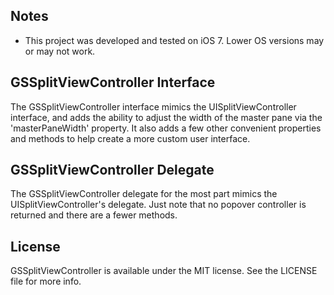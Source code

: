 Notes
-------------------------------

- This project was developed and tested on iOS 7. Lower OS versions may or may not work.

GSSplitViewController Interface
-----------------------------

The GSSplitViewController interface mimics the UISplitViewController interface, and adds the ability to adjust the width of the master pane via the 'masterPaneWidth' property. It also adds a few other convenient properties and methods to help create a more custom user interface.

GSSplitViewController Delegate
------------------------------

The GSSplitViewController delegate for the most part mimics the UISplitViewController's delegate. Just note that no popover controller is returned and there are a fewer methods.

License
-------

GSSplitViewController is available under the MIT license. See the LICENSE file for more info.
